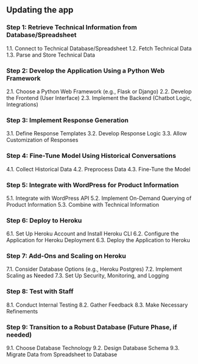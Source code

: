 ## Updating the app

### Step 1: Retrieve Technical Information from Database/Spreadsheet

1.1. Connect to Technical Database/Spreadsheet
1.2. Fetch Technical Data
1.3. Parse and Store Technical Data

### Step 2: Develop the Application Using a Python Web Framework

2.1. Choose a Python Web Framework (e.g., Flask or Django)
2.2. Develop the Frontend (User Interface)
2.3. Implement the Backend (Chatbot Logic, Integrations)

### Step 3: Implement Response Generation

3.1. Define Response Templates
3.2. Develop Response Logic
3.3. Allow Customization of Responses

### Step 4: Fine-Tune Model Using Historical Conversations

4.1. Collect Historical Data
4.2. Preprocess Data
4.3. Fine-Tune the Model

### Step 5: Integrate with WordPress for Product Information

5.1. Integrate with WordPress API
5.2. Implement On-Demand Querying of Product Information
5.3. Combine with Technical Information

### Step 6: Deploy to Heroku

6.1. Set Up Heroku Account and Install Heroku CLI
6.2. Configure the Application for Heroku Deployment
6.3. Deploy the Application to Heroku

### Step 7: Add-Ons and Scaling on Heroku

7.1. Consider Database Options (e.g., Heroku Postgres)
7.2. Implement Scaling as Needed
7.3. Set Up Security, Monitoring, and Logging

### Step 8: Test with Staff

8.1. Conduct Internal Testing
8.2. Gather Feedback
8.3. Make Necessary Refinements

### Step 9: Transition to a Robust Database (Future Phase, if needed)

9.1. Choose Database Technology
9.2. Design Database Schema
9.3. Migrate Data from Spreadsheet to Database